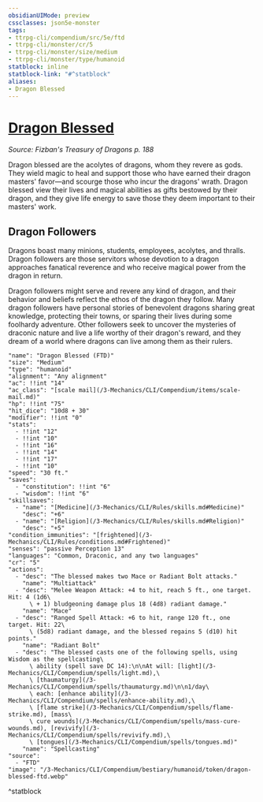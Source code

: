 ```yaml
---
obsidianUIMode: preview
cssclasses: json5e-monster
tags:
- ttrpg-cli/compendium/src/5e/ftd
- ttrpg-cli/monster/cr/5
- ttrpg-cli/monster/size/medium
- ttrpg-cli/monster/type/humanoid
statblock: inline
statblock-link: "#^statblock"
aliases:
- Dragon Blessed
---
```

# [Dragon Blessed](3-Mechanics\CLI\Compendium\bestiary\humanoid/dragon-blessed-ftd.md)
*Source: Fizban's Treasury of Dragons p. 188*  

Dragon blessed are the acolytes of dragons, whom they revere as gods. They wield magic to heal and support those who have earned their dragon masters' favor—and scourge those who incur the dragons' wrath. Dragon blessed view their lives and magical abilities as gifts bestowed by their dragon, and they give life energy to save those they deem important to their masters' work.

## Dragon Followers

Dragons boast many minions, students, employees, acolytes, and thralls. Dragon followers are those servitors whose devotion to a dragon approaches fanatical reverence and who receive magical power from the dragon in return.

Dragon followers might serve and revere any kind of dragon, and their behavior and beliefs reflect the ethos of the dragon they follow. Many dragon followers have personal stories of benevolent dragons sharing great knowledge, protecting their towns, or sparing their lives during some foolhardy adventure. Other followers seek to uncover the mysteries of draconic nature and live a life worthy of their dragon's reward, and they dream of a world where dragons can live among them as their rulers.

```statblock
"name": "Dragon Blessed (FTD)"
"size": "Medium"
"type": "humanoid"
"alignment": "Any alignment"
"ac": !!int "14"
"ac_class": "[scale mail](/3-Mechanics/CLI/Compendium/items/scale-mail.md)"
"hp": !!int "75"
"hit_dice": "10d8 + 30"
"modifier": !!int "0"
"stats":
  - !!int "12"
  - !!int "10"
  - !!int "16"
  - !!int "14"
  - !!int "17"
  - !!int "10"
"speed": "30 ft."
"saves":
  - "constitution": !!int "6"
  - "wisdom": !!int "6"
"skillsaves":
  - "name": "[Medicine](/3-Mechanics/CLI/Rules/skills.md#Medicine)"
    "desc": "+6"
  - "name": "[Religion](/3-Mechanics/CLI/Rules/skills.md#Religion)"
    "desc": "+5"
"condition_immunities": "[frightened](/3-Mechanics/CLI/Rules/conditions.md#Frightened)"
"senses": "passive Perception 13"
"languages": "Common, Draconic, and any two languages"
"cr": "5"
"actions":
  - "desc": "The blessed makes two Mace or Radiant Bolt attacks."
    "name": "Multiattack"
  - "desc": "Melee Weapon Attack: +4 to hit, reach 5 ft., one target. Hit: 4 (1d6\
      \ + 1) bludgeoning damage plus 18 (4d8) radiant damage."
    "name": "Mace"
  - "desc": "Ranged Spell Attack: +6 to hit, range 120 ft., one target. Hit: 22\
      \ (5d8) radiant damage, and the blessed regains 5 (d10) hit points."
    "name": "Radiant Bolt"
  - "desc": "The blessed casts one of the following spells, using Wisdom as the spellcasting\
      \ ability (spell save DC 14):\n\nAt will: [light](/3-Mechanics/CLI/Compendium/spells/light.md),\
      \ [thaumaturgy](/3-Mechanics/CLI/Compendium/spells/thaumaturgy.md)\n\n1/day\
      \ each: [enhance ability](/3-Mechanics/CLI/Compendium/spells/enhance-ability.md),\
      \ [flame strike](/3-Mechanics/CLI/Compendium/spells/flame-strike.md), [mass\
      \ cure wounds](/3-Mechanics/CLI/Compendium/spells/mass-cure-wounds.md), [revivify](/3-Mechanics/CLI/Compendium/spells/revivify.md),\
      \ [tongues](/3-Mechanics/CLI/Compendium/spells/tongues.md)"
    "name": "Spellcasting"
"source":
  - "FTD"
"image": "/3-Mechanics/CLI/Compendium/bestiary/humanoid/token/dragon-blessed-ftd.webp"
```
^statblock